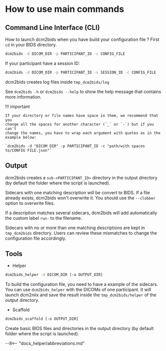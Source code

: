 # How to use main commands

## Command Line Interface (CLI)

How to launch dcm2bids when you have build your configuration file ? First `cd`
in your BIDS directory.

```bash
dcm2bids -d DICOM_DIR -p PARTICIPANT_ID -c CONFIG_FILE
```

If your participant have a session ID:

```bash
dcm2bids -d DICOM_DIR -p PARTICIPANT_ID -s SESSION_ID -c CONFIG_FILE
```

dcm2bids creates log files inside `tmp_dcm2bids/log`

See `dcm2bids -h` or `dcm2bids --help` to show the help message that contains
more information.

!!! important

    If your directory or file names have space in them, we recommend that you
    change all the spaces for another character (`_` or `-`) but if you can't
    change the names, you have to wrap each argument with quotes as in the
    example below: 

    `dcm2bids -d "DICOM DIR" -p PARTICIPANT_ID -c "path/with spaces to/CONFIG FILE.json"`



## Output

dcm2bids creates a `sub-<PARTICIPANT_ID>` directory in the output directory (by
default the folder where the script is launched).

Sidecars with one matching description will be convert to BIDS. If a file
already exists, dcm2bids won't overwrite it. You should use the `--clobber`
option to overwrite files.

If a description matches several sidecars, dcm2bids will add automatically the
custom label `run-` to the filename.

Sidecars with no or more than one matching descriptions are kept in
`tmp_dcm2bids` directory. Users can review these mismatches to change the
configuration file accordingly.

## Tools

- Helper

```bash
dcm2bids_helper -d DICOM_DIR [-o OUTPUT_DIR]
```

To build the configuration file, you need to have a example of the sidecars. You
can use `dcm2bids_helper` with the DICOMs of one participant. It will launch
dcm2niix and save the result inside the `tmp_dcm2bids/helper` of the output
directory.

- Scaffold

```bash
dcm2bids_scaffold [-o OUTPUT_DIR]
```

Create basic BIDS files and directories in the output directory (by default
folder where the script is launched).

[json-editor]: http://jsoneditoronline.org/

[^1]:
    For each acquisition, `dcm2niix` creates an associated `.json` file,
    containing information from the dicom header. These are known as
    **sidecars**. These are the sidecars `dcm2bids` uses to filter the groups of
    acquisitions.

    To define this filtering you will probably need to review these sidecars.
    You can generate all the sidecars for an individual participant using
    [dcm2bids_helper](./use-main-commands.md#tools).

--8<-- "docs_helper/abbreviations.md"
